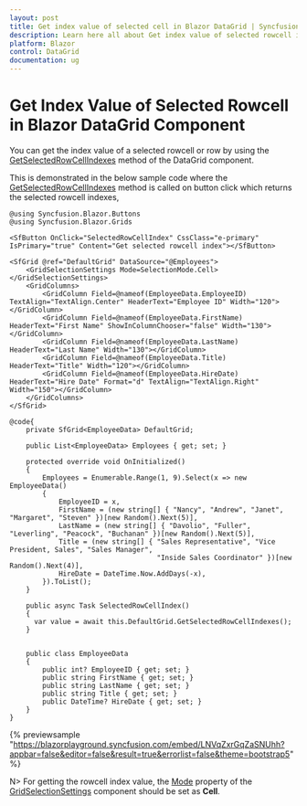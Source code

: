 ```yaml
---
layout: post
title: Get index value of selected cell in Blazor DataGrid | Syncfusion
description: Learn here all about Get index value of selected rowcell in Syncfusion Blazor DataGrid component and more.
platform: Blazor
control: DataGrid
documentation: ug
---
```


# Get Index Value of Selected Rowcell in Blazor DataGrid Component

You can get the index value of a selected rowcell or row by using the [GetSelectedRowCellIndexes](https://help.syncfusion.com/cr/blazor/Syncfusion.Blazor.Grids.SfGrid-1.html#Syncfusion_Blazor_Grids_SfGrid_1_GetSelectedRowCellIndexes) method of the DataGrid component.

This is demonstrated in the below sample code where the [GetSelectedRowCellIndexes](https://help.syncfusion.com/cr/blazor/Syncfusion.Blazor.Grids.SfGrid-1.html#Syncfusion_Blazor_Grids_SfGrid_1_GetSelectedRowCellIndexes) method is called on button click which returns the selected rowcell indexes,

```cshtml
@using Syncfusion.Blazor.Buttons
@using Syncfusion.Blazor.Grids

<SfButton OnClick="SelectedRowCellIndex" CssClass="e-primary" IsPrimary="true" Content="Get selected rowcell index"></SfButton>

<SfGrid @ref="DefaultGrid" DataSource="@Employees">
    <GridSelectionSettings Mode=SelectionMode.Cell></GridSelectionSettings>
    <GridColumns>
        <GridColumn Field=@nameof(EmployeeData.EmployeeID) TextAlign="TextAlign.Center" HeaderText="Employee ID" Width="120"></GridColumn>
        <GridColumn Field=@nameof(EmployeeData.FirstName) HeaderText="First Name" ShowInColumnChooser="false" Width="130"></GridColumn>
        <GridColumn Field=@nameof(EmployeeData.LastName) HeaderText="Last Name" Width="130"></GridColumn>
        <GridColumn Field=@nameof(EmployeeData.Title) HeaderText="Title" Width="120"></GridColumn>
        <GridColumn Field=@nameof(EmployeeData.HireDate) HeaderText="Hire Date" Format="d" TextAlign="TextAlign.Right" Width="150"></GridColumn>
    </GridColumns>
</SfGrid>

@code{
    private SfGrid<EmployeeData> DefaultGrid;

    public List<EmployeeData> Employees { get; set; }

    protected override void OnInitialized()
    {
        Employees = Enumerable.Range(1, 9).Select(x => new EmployeeData()
        {
            EmployeeID = x,
            FirstName = (new string[] { "Nancy", "Andrew", "Janet", "Margaret", "Steven" })[new Random().Next(5)],
            LastName = (new string[] { "Davolio", "Fuller", "Leverling", "Peacock", "Buchanan" })[new Random().Next(5)],
            Title = (new string[] { "Sales Representative", "Vice President, Sales", "Sales Manager",
                                    "Inside Sales Coordinator" })[new Random().Next(4)],
            HireDate = DateTime.Now.AddDays(-x),
        }).ToList();
    }

    public async Task SelectedRowCellIndex()
    {
      var value = await this.DefaultGrid.GetSelectedRowCellIndexes();
    }


    public class EmployeeData
    {
        public int? EmployeeID { get; set; }
        public string FirstName { get; set; }
        public string LastName { get; set; }
        public string Title { get; set; }
        public DateTime? HireDate { get; set; }
    }
}
```

{% previewsample "https://blazorplayground.syncfusion.com/embed/LNVqZxrGqZaSNUhh?appbar=false&editor=false&result=true&errorlist=false&theme=bootstrap5" %}

N> For getting the rowcell index value, the [Mode](https://help.syncfusion.com/cr/blazor/Syncfusion.Blazor.Grids.GridSelectionSettings.html#Syncfusion_Blazor_Grids_GridSelectionSettings_Mode) property of the [GridSelectionSettings](https://help.syncfusion.com/cr/aspnetcore-blazor/Syncfusion.Blazor.Grids.GridSelectionSettings.html) component should be set as **Cell**.

